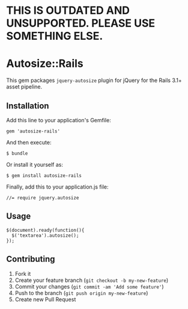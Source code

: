 # THIS IS OUTDATED AND UNSUPPORTED. PLEASE USE SOMETHING ELSE.

# Autosize::Rails

This gem packages `jquery-autosize` plugin for jQuery for the Rails 3.1+ asset pipeline.

## Installation

Add this line to your application's Gemfile:

    gem 'autosize-rails'

And then execute:

    $ bundle

Or install it yourself as:

    $ gem install autosize-rails
    
Finally, add this to your application.js file:
    
    //= require jquery.autosize

## Usage

    $(document).ready(function(){
      $('textarea').autosize();
    });

## Contributing

1. Fork it
2. Create your feature branch (`git checkout -b my-new-feature`)
3. Commit your changes (`git commit -am 'Add some feature'`)
4. Push to the branch (`git push origin my-new-feature`)
5. Create new Pull Request
